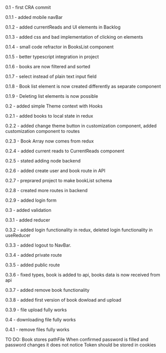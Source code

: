 0.1 - first CRA commit

0.1.1 - added mobile navBar

0.1.2 - added currentReads and UI elements in Backlog

0.1.3 - added css and bad implementation of clicking on elements

0.1.4 - small code refractor in BooksList component

0.1.5 - better typescript integration in project

0.1.6 - books are now filtered and sorted

0.1.7 - select instead of plain text input field

0.1.8 - Book list element is now created differently as separate component

0.1.9 - Deleting list elements is now possible

0.2 - added simple Theme context with Hooks

0.2.1 - added books to local state in redux

0.2.2 - added change theme button in customization component, added customization component to routes

0.2.3 - Book Array now comes from redux

0.2.4 - added current reads to CurrentReads component

0.2.5 - stated adding node backend

0.2.6 - added create user and book route in API

0.2.7 - preprared project to make bookList schema

0.2.8 - created more routes in backend

0.2.9 - added login form

0.3 - added validation

0.3.1 - added reducer

0.3.2 - added login functionality in redux, deleted login functionality in useReducer

0.3.3 - added logout to NavBar.

0.3.4 - added private route

0.3.5 - added public route

0.3.6 - fixed types, book is added to api, books data is now received from api

0.3.7 - added remove book functionality

0.3.8 - added first version of book dowload and upload

0.3.9 - file upload fully works

0.4 - downloading file fully works

0.4.1 - remove files fully works

TO DO:
Book stores pathFile
When confirmed password is filled and password changes it does not notice
Token should be stored in cookies
